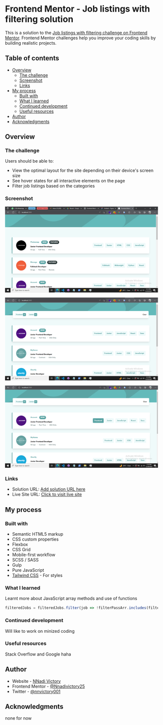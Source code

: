 # Frontend Mentor - Job listings with filtering solution

This is a solution to the [Job listings with filtering challenge on Frontend Mentor](https://www.frontendmentor.io/challenges/job-listings-with-filtering-ivstIPCt). Frontend Mentor challenges help you improve your coding skills by building realistic projects. 

## Table of contents

- [Overview](#overview)
  - [The challenge](#the-challenge)
  - [Screenshot](#screenshot)
  - [Links](#links)
- [My process](#my-process)
  - [Built with](#built-with)
  - [What I learned](#what-i-learned)
  - [Continued development](#continued-development)
  - [Useful resources](#useful-resources)
- [Author](#author)
- [Acknowledgments](#acknowledgments)


## Overview

### The challenge

Users should be able to:

- View the optimal layout for the site depending on their device's screen size
- See hover states for all interactive elements on the page
- Filter job listings based on the categories

### Screenshot

![](./images/Screenshot%20(122).png)

![](./images/Screenshot%20(123).png)

![](./images/Screenshot%20(124).png)


### Links

- Solution URL: [Add solution URL here](https://your-solution-url.com)
- Live Site URL: [Click to visit live site](https://static-job-listings-vic.vercel.app/)

## My process
 
### Built with

- Semantic HTML5 markup
- CSS custom properties
- Flexbox
- CSS Grid
- Mobile-first workflow
- SCSS / SASS
- Gulp
- Pure JavaScript
- [Tailwind CSS](https://tailwindcss.com/) - For styles

### What I learned

Learnt more about JavaScript array methods and use of functions

```js
filteredJobs = filteredJobs.filter(job => !filterPassArr.includes(filteredJobs.indexOf(job)))
```


### Continued development 

Will like to work on minized coding



### Useful resources

Stack Overflow and Google haha

## Author

- Website - [NNadi Victory]()
- Frontend Mentor - [@Nnadivictory25](https://www.frontendmentor.io/profile/Nnadivictory25)
- Twitter - [@nnvictory001](https://www.twitter.com/nnvictory001)



## Acknowledgments

none for now 
